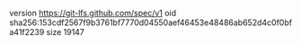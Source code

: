 version https://git-lfs.github.com/spec/v1
oid sha256:153cdf2567f9b3761bf7770d04550aef46453e48486ab652d4c0f0bfa41f2239
size 19147
